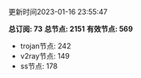 更新时间2023-01-16 23:55:47

**总订阅: 73**
**总节点: 2151**
**有效节点: 569**
- trojan节点: 242
- v2ray节点: 149
- ss节点: 178
